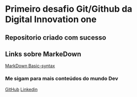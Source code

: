 # Primeiro desafio Git/Github da Digital Innovation one 

## Repositorio criado com sucesso 

## Links sobre MarkeDown
[MarkDown Basic-syntax](https://www.markdownguide.org/basic-syntax/)

### Me sigam para mais conteúdos do mundo Dev
[GitHub](www.github.com/Norton29)
[Linkedin](https://www.linkedin.com/in/norton-ferreira-fernandes-b00768110/)

